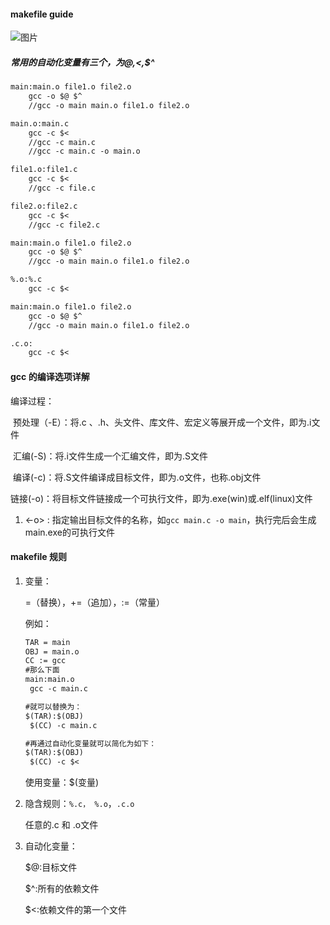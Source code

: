 #### makefile guide

![图片](makefile.png)

##### 常用的自动化变量有三个，为$@,$<,$^



```markdown
main:main.o file1.o file2.o
    gcc -o $@ $^
    //gcc -o main main.o file1.o file2.o

main.o:main.c
    gcc -c $<
    //gcc -c main.c
    //gcc -c main.c -o main.o

file1.o:file1.c
    gcc -c $<
    //gcc -c file.c

file2.o:file2.c
    gcc -c $<
    //gcc -c file2.c
```

```markdown
main:main.o file1.o file2.o
    gcc -o $@ $^
    //gcc -o main main.o file1.o file2.o

%.o:%.c
    gcc -c $<
```

```markdown
main:main.o file1.o file2.o
    gcc -o $@ $^
    //gcc -o main main.o file1.o file2.o

.c.o:
    gcc -c $<
```

#### gcc 的编译选项详解

编译过程：

​	预处理（-E）：将.c 、.h、头文件、库文件、宏定义等展开成一个文件，即为.i文件

​	汇编(-S)：将.i文件生成一个汇编文件，即为.S文件

​	编译(-c)：将.S文件编译成目标文件，即为.o文件，也称.obj文件

​	链接(-o)：将目标文件链接成一个可执行文件，即为.exe(win)或.elf(linux)文件



1. <-o> : 指定输出目标文件的名称，如```gcc main.c -o main```，执行完后会生成main.exe的可执行文件

#### makefile 规则

1. 变量：

   =（替换），+=（追加），:=（常量）

   例如：

   ```markdown
   TAR = main
   OBJ = main.o
   CC := gcc
   #那么下面
   main:main.o
   	gcc -c main.c
   
   #就可以替换为：
   $(TAR):$(OBJ)
   	$(CC) -c main.c
   
   #再通过自动化变量就可以简化为如下：
   $(TAR):$(OBJ)
   	$(CC) -c $<
   ```

   使用变量：$(变量)

2. 隐含规则：```%.c， %.o```，```.c.o```

   任意的.c 和 .o文件

3. 自动化变量：

   $@:目标文件

   $^:所有的依赖文件

   $<:依赖文件的第一个文件